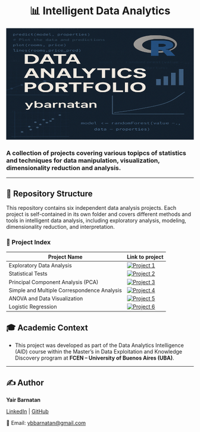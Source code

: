<!-- Banner Section -->
<div align="center">
  <h1>📊 Intelligent Data Analytics</h1>
  <img src="images/AID_banner.png" width="550" height="300" alt="banner" />
</div>


<h3>
  A collection of projects covering various topipcs of statistics and techniques for data manipulation, visualization, dimensionality reduction and analysis.
</h3>

---


## 📁 Repository Structure

This repository contains six independent data analysis projects. Each project is self-contained in its own folder and covers different methods and tools in intelligent data analysis, including exploratory analysis, modeling, dimensionality reduction, and interpretation.

### 🧠 Project Index



| Project Name                         | Link to project                                  |
|-------------------------------------|---------------------------------------------|
| Exploratory Data Analysis                 | [![Project 1](https://img.shields.io/badge/Project_1-Exploratory_Data_Analysis-blue)](https://ybarnatan.github.io/intel_data_analysis/Project_1_Exploratory_Data_Analysis/Project-1_EDA_Cafe-Dataset.html)|
| Statistical Tests                        | [![Project 2](https://img.shields.io/badge/Project_2-Statistical_Tests-green)](https://ybarnatan.github.io/intel_data_analysis/Project_2_Statistical_Tests/Project-2_Mobiles-Dataset.html) |
| Principal Component Analysis (PCA)            | [![Project 3](https://img.shields.io/badge/Project_3-PCA-orange)](https://ybarnatan.github.io/intel_data_analysis/Project_3_PCA/Project-3_PCA_Fifa-Dataset.html) |
| Simple and Multiple Correspondence Analysis  | [![Project 4](https://img.shields.io/badge/Project_4-Correspondence_Analysis-red)](https://ybarnatan.github.io/intel_data_analysis/Project_4_Correspondence_Analysis/Project-4_Correspondence-analysis_Obesity-Dataset.html) |
| ANOVA and Data Visualization           | [![Project 5](https://img.shields.io/badge/Project_5-ANOVA_and_Data_Visualization-purple)](https://ybarnatan.github.io/intel_data_analysis/Project_5_ANOVA_and_Data_Visualization/Project-5_ANOVA-and-Data-Visualization.html) |
| Logistic Regression |                 [![Project 6](https://img.shields.io/badge/Project_6-Logistic-yellow)](https://ybarnatan.github.io/intel_data_analysis/Project_6_Logistic_Regression/Project-6_Logistic-Regression.html) |



## 🎓 Academic Context

* This project was developed as part of the Data Analytics Intelligence (AID) course within the Master’s in Data Exploitation and Knowledge Discovery program at <strong>FCEN – University of Buenos Aires (UBA)</strong>.

---
  
## ✍️ **Author**  

**Yair Barnatan**

[LinkedIn](https://www.linkedin.com/in/yair-barnatan/) | [GitHub](https://github.com/ybarnatan)

📧 Email: ybbarnatan@gmail.com
